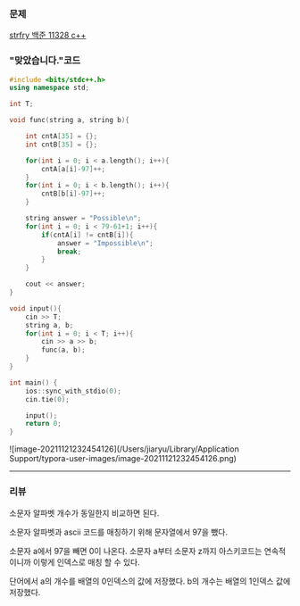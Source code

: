 ### 문제

[strfry  백준 11328 c++](https://www.acmicpc.net/problem/11328)



### "맞았습니다."코드 

```c++
#include <bits/stdc++.h>
using namespace std;

int T;

void func(string a, string b){

    int cntA[35] = {};
    int cntB[35] = {};

    for(int i = 0; i < a.length(); i++){
        cntA[a[i]-97]++;
    }
    for(int i = 0; i < b.length(); i++){
        cntB[b[i]-97]++;
    }

    string answer = "Possible\n";
    for(int i = 0; i < 79-61+1; i++){
        if(cntA[i] != cntB[i]){
            answer = "Impossible\n";
            break;
        }
    }

    cout << answer;
}

void input(){
    cin >> T;
    string a, b;
    for(int i = 0; i < T; i++){
        cin >> a >> b;
        func(a, b);
    }
}

int main() {
    ios::sync_with_stdio(0);
    cin.tie(0);

    input();
    return 0;
}
```

![image-20211121232454126](/Users/jiaryu/Library/Application Support/typora-user-images/image-20211121232454126.png)



------

### 리뷰

소문자 알파벳 개수가 동일한지 비교하면 된다. 

소문자 알파벳과 ascii 코드를 매칭하기 위해 문자열에서 97을 뺐다. 

소문자 a에서 97을 빼면 0이 나온다. 소문자 a부터 소문자 z까지 아스키코드는 연속적이니까 이렇게 인덱스로 매칭 할 수 있다. 

단어에서 a의 개수를 배열의 0인덱스의 값에 저장했다. b의 개수는 배열의 1인덱스 값에 저장했다.   